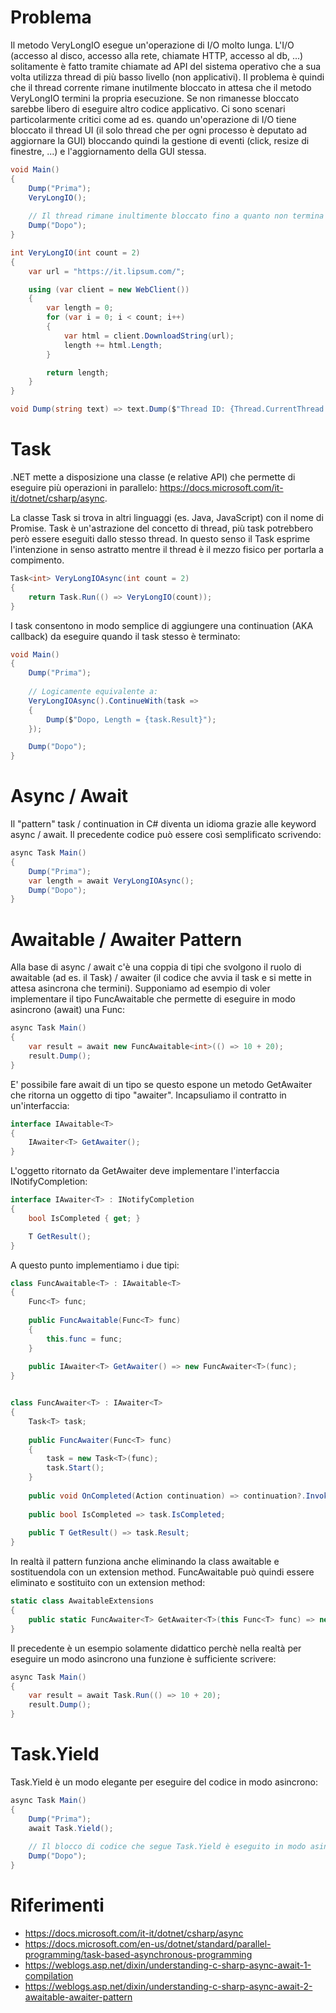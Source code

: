 # Problema
Il metodo VeryLongIO esegue un'operazione di I/O molto lunga. L'I/O (accesso al disco, accesso alla rete, chiamate HTTP, accesso al db, ...) solitamente è fatto tramite chiamate ad API del sistema operativo che a sua volta utilizza thread di più basso livello (non applicativi). Il problema è quindi che il thread corrente rimane inutilmente bloccato in attesa che il metodo VeryLongIO termini la propria esecuzione. Se non rimanesse bloccato sarebbe libero di eseguire altro codice applicativo. 
Ci sono scenari particolarmente critici come ad es. quando un'operazione di I/O tiene bloccato il thread UI (il solo thread che per ogni processo è deputato ad aggiornare la GUI) bloccando quindi la gestione di eventi (click, resize di finestre, ...) e l'aggiornamento della GUI stessa.

```csharp
void Main()
{
	Dump("Prima");
	VeryLongIO();
	
	// Il thread rimane inultimente bloccato fino a quanto non termina l'operazione di IO (VeryLongIO).
	Dump("Dopo");
}

int VeryLongIO(int count = 2)
{
	var url = "https://it.lipsum.com/";

	using (var client = new WebClient())
	{
		var length = 0;
		for (var i = 0; i < count; i++)
		{
			var html = client.DownloadString(url);
			length += html.Length;
		}

		return length;
	}
}

void Dump(string text) => text.Dump($"Thread ID: {Thread.CurrentThread.ManagedThreadId}");
```

# Task
.NET mette a disposizione una classe (e relative API) che permette di eseguire più operazioni in parallelo: https://docs.microsoft.com/it-it/dotnet/csharp/async.

La classe Task si trova in altri linguaggi (es. Java, JavaScript) con il nome di Promise.
Task è un'astrazione del concetto di thread, più task potrebbero però essere eseguiti dallo stesso thread. In questo senso il Task esprime l'intenzione in senso astratto mentre il thread è il mezzo fisico per portarla a compimento.

```csharp
Task<int> VeryLongIOAsync(int count = 2)
{
	return Task.Run(() => VeryLongIO(count));
}
```

I task consentono in modo semplice di aggiungere una continuation (AKA callback) da eseguire quando il task stesso è terminato:

```csharp
void Main()
{
	Dump("Prima");
  
	// Logicamente equivalente a:
	VeryLongIOAsync().ContinueWith(task =>
	{
		Dump($"Dopo, Length = {task.Result}");
	});

	Dump("Dopo");
}
```

# Async / Await

Il "pattern" task / continuation in C# diventa un idioma grazie alle keyword async / await. Il precedente codice può essere così semplificato scrivendo:

```csharp
async Task Main()
{
	Dump("Prima");
	var length = await VeryLongIOAsync();
	Dump("Dopo");
}
```

# Awaitable / Awaiter Pattern

Alla base di async / await c'è una coppia di tipi che svolgono il ruolo di awaitable (ad es. il Task) / awaiter (il codice che avvia il task e si mette in attesa asincrona che termini). 
Supponiamo ad esempio di voler implementare il tipo FuncAwaitable che permette di eseguire in modo asincrono (await) una Func<T>:

```csharp
async Task Main()
{
	var result = await new FuncAwaitable<int>(() => 10 + 20);
	result.Dump();
}
```

E' possibile fare await di un tipo se questo espone un metodo GetAwaiter che ritorna un oggetto di tipo "awaiter". Incapsuliamo il contratto in un'interfaccia:

```csharp
interface IAwaitable<T>
{
	IAwaiter<T> GetAwaiter();
}
```

L'oggetto ritornato da GetAwaiter deve implementare l'interfaccia INotifyCompletion:

```csharp
interface IAwaiter<T> : INotifyCompletion
{
	bool IsCompleted { get; }

	T GetResult();
}
```

A questo punto implementiamo i due tipi:

```csharp
class FuncAwaitable<T> : IAwaitable<T>
{
	Func<T> func;
	
	public FuncAwaitable(Func<T> func)
	{
		this.func = func;
	}
	
	public IAwaiter<T> GetAwaiter() => new FuncAwaiter<T>(func);
}


class FuncAwaiter<T> : IAwaiter<T>
{
	Task<T> task;
	
	public FuncAwaiter(Func<T> func)
	{
		task = new Task<T>(func);
		task.Start();
	}
	
	public void OnCompleted(Action continuation) => continuation?.Invoke();
	
	public bool IsCompleted => task.IsCompleted;
	
	public T GetResult() => task.Result;
}
```

In realtà il pattern funziona anche eliminando la class awaitable e sostituendola con un extension method. FuncAwaitable può quindi essere eliminato e sostituito con un extension method:

```csharp
static class AwaitableExtensions
{
	public static FuncAwaiter<T> GetAwaiter<T>(this Func<T> func) => new FuncAwaiter<T>(func);
}
```

Il precedente è un esempio solamente didattico perchè nella realtà per eseguire un modo asincrono una funzione è sufficiente scrivere:

```csharp
async Task Main()
{
	var result = await Task.Run(() => 10 + 20);
	result.Dump();
}
```

# Task.Yield
Task.Yield è un modo elegante per eseguire del codice in modo asincrono:

```csharp
async Task Main()
{
	Dump("Prima");
	await Task.Yield();
	
	// Il blocco di codice che segue Task.Yield è eseguito in modo asincrono.
	Dump("Dopo");
}
```

# Riferimenti
* https://docs.microsoft.com/it-it/dotnet/csharp/async
* https://docs.microsoft.com/en-us/dotnet/standard/parallel-programming/task-based-asynchronous-programming
* https://weblogs.asp.net/dixin/understanding-c-sharp-async-await-1-compilation
* https://weblogs.asp.net/dixin/understanding-c-sharp-async-await-2-awaitable-awaiter-pattern
